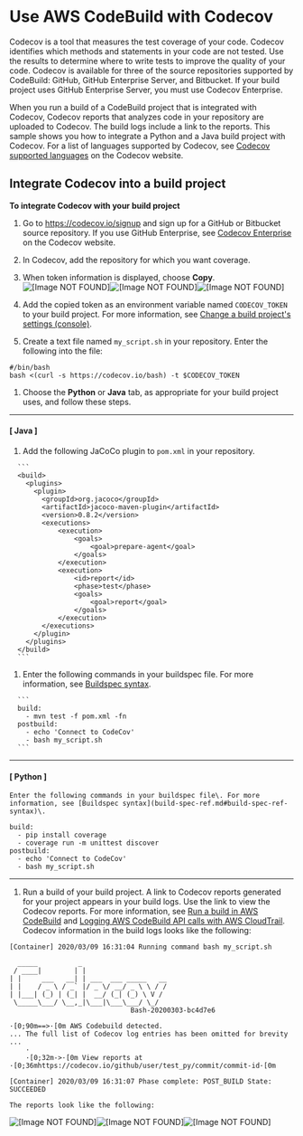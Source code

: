 # Use AWS CodeBuild with Codecov<a name="codecov-integration"></a>

Codecov is a tool that measures the test coverage of your code\. Codecov identifies which methods and statements in your code are not tested\. Use the results to determine where to write tests to improve the quality of your code\. Codecov is available for three of the source repositories supported by CodeBuild: GitHub, GitHub Enterprise Server, and Bitbucket\. If your build project uses GitHub Enterprise Server, you must use Codecov Enterprise\.

 When you run a build of a CodeBuild project that is integrated with Codecov, Codecov reports that analyzes code in your repository are uploaded to Codecov\. The build logs include a link to the reports\. This sample shows you how to integrate a Python and a Java build project with Codecov\. For a list of languages supported by Codecov, see [Codecov supported languages](https://docs.codecov.io/docs/supported-languages) on the Codecov website\.

## Integrate Codecov into a build project<a name="integrate-codecov"></a>

**To integrate Codecov with your build project**

1. Go to [https://codecov\.io/signup](https://codecov.io/signup) and sign up for a GitHub or Bitbucket source repository\. If you use GitHub Enterprise, see [Codecov Enterprise](https://codecov.io/enterprise) on the Codecov website\. 

1.  In Codecov, add the repository for which you want coverage\. 

1.  When token information is displayed, choose **Copy**\.   
![\[Image NOT FOUND\]](http://docs.aws.amazon.com/codebuild/latest/userguide/images/codecov-token.png)![\[Image NOT FOUND\]](http://docs.aws.amazon.com/codebuild/latest/userguide/)![\[Image NOT FOUND\]](http://docs.aws.amazon.com/codebuild/latest/userguide/)

1.  Add the copied token as an environment variable named `CODECOV_TOKEN` to your build project\. For more information, see [Change a build project's settings \(console\)](change-project.md#change-project-console)\. 

1.  Create a text file named `my_script.sh` in your repository\. Enter the following into the file: 

   ```
   #/bin/bash
   bash <(curl -s https://codecov.io/bash) -t $CODECOV_TOKEN
   ```

1.  Choose the **Python** or **Java** tab, as appropriate for your build project uses, and follow these steps\. 

------
#### [ Java ]

   1.  Add the following JaCoCo plugin to `pom.xml` in your repository\. 

      ```
      <build>
        <plugins>
          <plugin>
            <groupId>org.jacoco</groupId>
            <artifactId>jacoco-maven-plugin</artifactId>
            <version>0.8.2</version>
            <executions>
                <execution>
                    <goals>
                        <goal>prepare-agent</goal>
                    </goals>
                </execution>
                <execution>
                    <id>report</id>
                    <phase>test</phase>
                    <goals>
                        <goal>report</goal>
                    </goals>
                </execution>
            </executions>
          </plugin>
        </plugins>
      </build>
      ```

   1.  Enter the following commands in your buildspec file\. For more information, see [Buildspec syntax](build-spec-ref.md#build-spec-ref-syntax)\. 

      ```
      build:
        - mvn test -f pom.xml -fn
      postbuild:
        - echo 'Connect to CodeCov'
        - bash my_script.sh
      ```

------
#### [ Python ]

    Enter the following commands in your buildspec file\. For more information, see [Buildspec syntax](build-spec-ref.md#build-spec-ref-syntax)\. 

   ```
   build:
     - pip install coverage
     - coverage run -m unittest discover
   postbuild:
     - echo 'Connect to CodeCov'
     - bash my_script.sh
   ```

------

1.  Run a build of your build project\. A link to Codecov reports generated for your project appears in your build logs\. Use the link to view the Codecov reports\. For more information, see [Run a build in AWS CodeBuild](run-build.md) and [Logging AWS CodeBuild API calls with AWS CloudTrail](cloudtrail.md)\. Codecov information in the build logs looks like the following: 

   ```
   [Container] 2020/03/09 16:31:04 Running command bash my_script.sh
   
     _____          _
    / ____|        | |
   | |     ___   __| | ___  ___ _____   __
   | |    / _ \ / _` |/ _ \/ __/ _ \ \ / /
   | |___| (_) | (_| |  __/ (_| (_) \ V /
    \_____\___/ \__,_|\___|\___\___/ \_/
                                 Bash-20200303-bc4d7e6
   
   ·[0;90m==>·[0m AWS Codebuild detected.
   ... The full list of Codecov log entries has been omitted for brevity ...
       ·
       ·[0;32m->·[0m View reports at ·[0;36mhttps://codecov.io/github/user/test_py/commit/commit-id·[0m
   
   [Container] 2020/03/09 16:31:07 Phase complete: POST_BUILD State: SUCCEEDED
   ```

    The reports look like the following:   
![\[Image NOT FOUND\]](http://docs.aws.amazon.com/codebuild/latest/userguide/images/codecov-report.png)![\[Image NOT FOUND\]](http://docs.aws.amazon.com/codebuild/latest/userguide/)![\[Image NOT FOUND\]](http://docs.aws.amazon.com/codebuild/latest/userguide/)